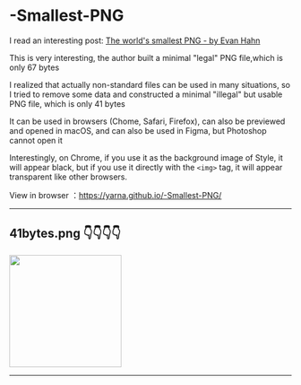 # -Smallest-PNG





I read an interesting post: [The world's smallest PNG - by Evan Hahn ](https://evanhahn.com/worlds-smallest-png/)


This is very interesting, the author built a minimal "legal" PNG file,which is only 67 bytes

I realized that actually non-standard files can be used in many situations, so I tried to remove some data and constructed a minimal "illegal" but usable PNG file, which is only 41 bytes

It can be used in browsers (Chome, Safari, Firefox), can also be previewed and opened in macOS, and can also be used in Figma, but Photoshop cannot open it


Interestingly, on Chrome, if you use it as the background image of Style, it will appear black, but if you use it directly with the `<img>` tag, it will appear transparent like other browsers.


View in browser ：https://yarna.github.io/-Smallest-PNG/



<hr/>

## 41bytes.png 👇👇👇👇

<img width="200" heigth="200" src="./41bytes.png">
<hr/>
